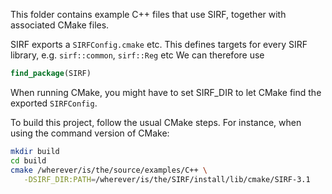 This folder contains example C++ files that use SIRF, together with
associated CMake files.

SIRF exports a `SIRFConfig.cmake` etc. This defines targets for every
SIRF library, e.g. `sirf::common`, `sirf::Reg` etc
We can therefore use
```cmake
find_package(SIRF)
```
When running CMake, you might have to set SIRF_DIR to let CMake find the exported
`SIRFConfig`.


To build this project, follow the usual CMake steps. For instance, when using
the command version of CMake:
```sh
mkdir build
cd build
cmake /wherever/is/the/source/examples/C++ \
   -DSIRF_DIR:PATH=/wherever/is/the/SIRF/install/lib/cmake/SIRF-3.1
```
